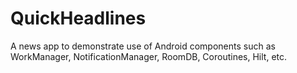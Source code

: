 # QuickHeadlines
A news app to demonstrate use of Android components such as WorkManager, NotificationManager, RoomDB, Coroutines, Hilt, etc.
